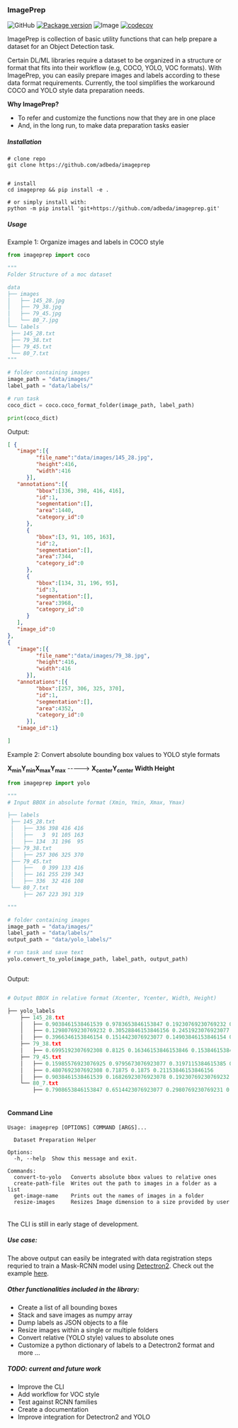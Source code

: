 ### ImagePrep

![GitHub](https://img.shields.io/github/license/adbeda/imageprep)
[![Package version](https://img.shields.io/badge/version-0.3-blue)](https://github.com/adbeda/imageprep)
![Image](https://travis-ci.com/adbeda/imageprep.svg?branch=master)
[![codecov](https://codecov.io/gh/adbeda/imageprep/branch/master/graph/badge.svg)](https://codecov.io/gh/adbeda/imageprep)

ImagePrep is collection of basic utility functions that can help prepare a dataset for an 
Object Detection task. 

Certain DL/ML libraries require a dataset to be organized in a structure or format that 
fits into their workflow (e.g, COCO, YOLO, VOC formats). With ImagePrep, you can easily 
prepare images and labels according to these data format requirements. Currently, 
the tool simplifies the workaround COCO and YOLO style data preparation needs. 


<b>Why ImagePrep?</b>
- To refer and customize the functions now that they are in one place
- And, in the long run, to make data preparation tasks easier
 

##### Installation
    
    # clone repo
    git clone https://github.com/adbeda/imageprep    
    
    
    # install
    cd imageprep && pip install -e .
    
    # or simply install with:
    python -m pip install 'git+https://github.com/adbeda/imageprep.git' 
    
        



##### Usage

      
Example 1: Organize images and labels in COCO style 
 
   ```python
from imageprep import coco

"""
Folder Structure of a moc dataset

data
├── images
│   ├── 145_28.jpg
│   ├── 79_38.jpg
│   ├── 79_45.jpg
│   └── 80_7.jpg
└── labels
    ├── 145_28.txt
    ├── 79_38.txt
    ├── 79_45.txt
    └── 80_7.txt
"""

# folder containing images
image_path = "data/images/"
label_path = "data/labels/"

# run task
coco_dict = coco.coco_format_folder(image_path, label_path)

print(coco_dict)
``` 
Output:
     
   ```json
[ {
      "image":[{
            "file_name":"data/images/145_28.jpg",
            "height":416,
            "width":416
         }],
      "annotations":[{
            "bbox":[336, 398, 416, 416],
            "id":1,
            "segmentation":[],
            "area":1440,
            "category_id":0
         },
         {
            "bbox":[3, 91, 105, 163],
            "id":2,
            "segmentation":[],
            "area":7344,
            "category_id":0
         },
         {
            "bbox":[134, 31, 196, 95],
            "id":3,
            "segmentation":[],
            "area":3968,
            "category_id":0
         }
      ],
      "image_id":0
   },
   {
      "image":[{
            "file_name":"data/images/79_38.jpg",
            "height":416,
            "width":416
         }],
      "annotations":[{
            "bbox":[257, 306, 325, 370],
            "id":1,
            "segmentation":[],
            "area":4352,
            "category_id":0
         }],
      "image_id":1}
   
   ]
```

Example 2: Convert absolute bounding box values to YOLO style formats
 
   <b>X<sub>min</sub>Y<sub>min</sub>X<sub>max</sub>Y<sub>max</sub></b>  ----->   <b>X<sub>center</sub>Y<sub>center</sub> Width Height</i></b>  


   ```python
from imageprep import yolo

"""
# Input BBOX in absolute format (Xmin, Ymin, Xmax, Ymax)

├── labels
    ├── 145_28.txt
    │   ├── 336 398 416 416
    │   ├──   3  91 105 163
    │   ├── 134  31 196  95
    ├── 79_38.txt
    │   ├── 257 306 325 370   
    ├── 79_45.txt
    │   ├──   0 399 133 416
    │   ├── 161 255 239 343
    │   ├── 336  32 416 108      
    └── 80_7.txt
        ├── 267 223 391 319

"""

# folder containing images
image_path = "data/images/"
label_path = "data/labels/" 
output_path = "data/yolo_labels/"

# run task and save text 
yolo.convert_to_yolo(image_path, label_path, output_path)



```
Output:

```python

# Output BBOX in relative format (Xcenter, Ycenter, Width, Height)

├── yolo_labels
    ├── 145_28.txt
    │   ├── 0.9038461538461539 0.9783653846153847 0.19230769230769232 0.04326923076923077
    │   ├── 0.12980769230769232 0.30528846153846156 0.2451923076923077 0.17307692307692307
    │   ├── 0.3966346153846154 0.1514423076923077 0.14903846153846154 0.15384615384615385
    ├── 79_38.txt
    │   ├── 0.6995192307692308 0.8125 0.16346153846153846 0.15384615384615385   
    ├── 79_45.txt
    │   ├── 0.15985576923076925 0.9795673076923077 0.3197115384615385 0.040865384615384616
    │   ├── 0.4807692307692308 0.71875 0.1875 0.21153846153846156
    │   ├── 0.9038461538461539 0.16826923076923078 0.19230769230769232 0.1826923076923077
    └── 80_7.txt
        ├── 0.7908653846153847 0.6514423076923077 0.2980769230769231 0.23076923076923078
        
```   
 
#### Command Line

```commandline
Usage: imageprep [OPTIONS] COMMAND [ARGS]...

  Dataset Preparation Helper

Options:
  -h, --help  Show this message and exit.

Commands:
  convert-to-yolo   Converts absolute bbox values to relative ones
  create-path-file  Writes out the path to images in a folder as a list
  get-image-name    Prints out the names of images in a folder
  resize-images     Resizes Image dimension to a size provided by user
  

```

#### 

The CLI is still in early stage of development.

##### Use case:

The above output can easily be integrated with data registration steps 
requried to train a Mask-RCNN model using [Detectron2](https://github.com/facebookresearch/detectron2). 
Check out the example [here](./examples/Imprep_and_Detectron2.ipynb). 

##### Other functionalities included in the library:
- Create a  list of all bounding boxes
- Stack and save images as numpy array
- Dump labels as JSON objects to a file
- Resize images within a single or multiple folders 
- Convert relative (YOLO style) values to absolute ones
- Customize a python dictionary of labels to a Detectron2 format
 and more ...
 

##### TODO: current and future work
 - Improve the CLI
 - Add workflow for VOC style
 - Test against RCNN families
 - Create a documentation
 - Improve integration for Detectron2 and YOLO
  

